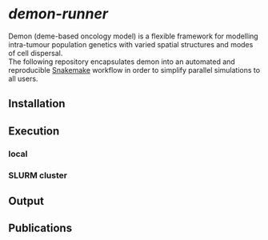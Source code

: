 # _demon-runner_

Demon (deme-based oncology model) is a flexible framework for modelling intra-tumour population genetics with varied spatial structures and modes of cell dispersal.  
The following repository encapsulates demon into an automated and reproducible [Snakemake](https://snakemake.readthedocs.io/en/stable/) workflow in order to simplify parallel simulations to all users.

## Installation

## Execution

### local

### SLURM cluster

## Output

## Publications
